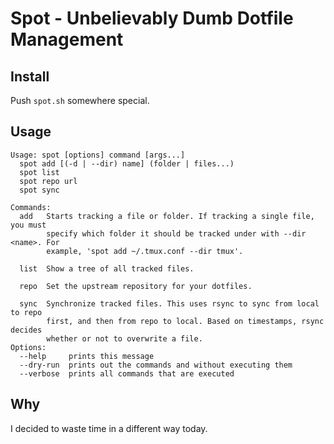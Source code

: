 # Spot - Unbelievably Dumb Dotfile Management

## Install
Push `spot.sh` somewhere special.

## Usage
```
Usage: spot [options] command [args...]
  spot add [(-d | --dir) name] (folder | files...)
  spot list
  spot repo url
  spot sync

Commands:
  add   Starts tracking a file or folder. If tracking a single file, you must
        specify which folder it should be tracked under with --dir <name>. For
        example, 'spot add ~/.tmux.conf --dir tmux'.

  list  Show a tree of all tracked files.

  repo  Set the upstream repository for your dotfiles.

  sync  Synchronize tracked files. This uses rsync to sync from local to repo
        first, and then from repo to local. Based on timestamps, rsync decides
        whether or not to overwrite a file.
Options:
  --help     prints this message
  --dry-run  prints out the commands and without executing them
  --verbose  prints all commands that are executed
```

## Why
I decided to waste time in a different way today.
